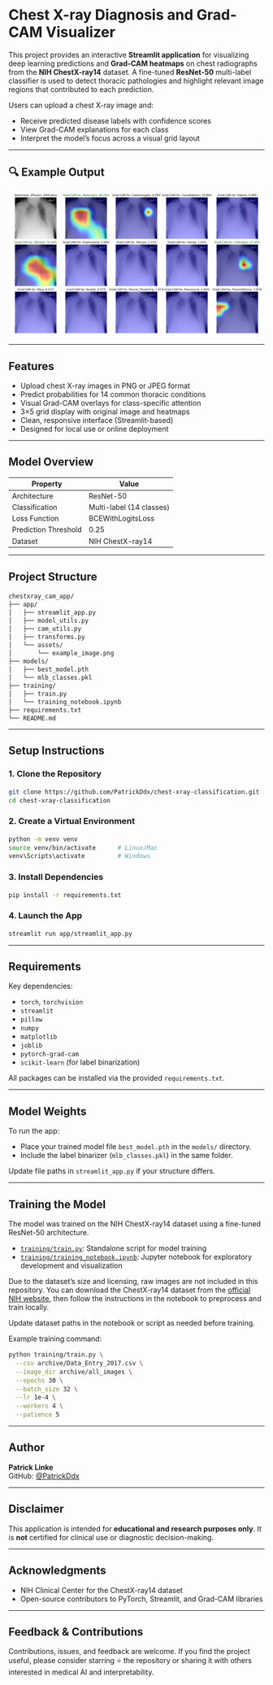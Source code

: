 
# Chest X-ray Diagnosis and Grad-CAM Visualizer

This project provides an interactive **Streamlit application** for visualizing deep learning predictions and **Grad-CAM heatmaps** on chest radiographs from the **NIH ChestX-ray14** dataset. A fine-tuned **ResNet-50** multi-label classifier is used to detect thoracic pathologies and highlight relevant image regions that contributed to each prediction.

Users can upload a chest X-ray image and:
- Receive predicted disease labels with confidence scores
- View Grad-CAM explanations for each class
- Interpret the model’s focus across a visual grid layout

---

## 🔍 Example Output

![cam-grid-example](app/assets/example_image.png)

---

## Features

- Upload chest X-ray images in PNG or JPEG format
- Predict probabilities for 14 common thoracic conditions
- Visual Grad-CAM overlays for class-specific attention
- 3×5 grid display with original image and heatmaps
- Clean, responsive interface (Streamlit-based)
- Designed for local use or online deployment

---

## Model Overview

| Property        | Value                     |
|----------------|---------------------------|
| Architecture    | ResNet-50                 |
| Classification  | Multi-label (14 classes)  |
| Loss Function   | BCEWithLogitsLoss         |
| Prediction Threshold | 0.25                |
| Dataset         | NIH ChestX-ray14          |

---

## Project Structure

```
chestxray_cam_app/
├── app/
│   ├── streamlit_app.py
│   ├── model_utils.py
│   ├── cam_utils.py
│   ├── transforms.py
│   └── assets/
│       └── example_image.png
├── models/
│   ├── best_model.pth
│   └── mlb_classes.pkl
├── training/
│   ├── train.py
│   └── training_notebook.ipynb
├── requirements.txt
└── README.md

```

---

## Setup Instructions

### 1. Clone the Repository

```bash
git clone https://github.com/PatrickDdx/chest-xray-classification.git
cd chest-xray-classification
```

### 2. Create a Virtual Environment

```bash
python -m venv venv
source venv/bin/activate      # Linux/Mac
venv\Scripts\activate         # Windows
```

### 3. Install Dependencies

```bash
pip install -r requirements.txt
```

### 4. Launch the App

```bash
streamlit run app/streamlit_app.py
```

---

## Requirements

Key dependencies:

- `torch`, `torchvision`
- `streamlit`
- `pillow`
- `numpy`
- `matplotlib`
- `joblib`
- `pytorch-grad-cam`
- `scikit-learn` (for label binarization)

All packages can be installed via the provided `requirements.txt`.

---

## Model Weights

To run the app:

- Place your trained model file `best_model.pth` in the `models/` directory.
- Include the label binarizer (`mlb_classes.pkl`) in the same folder.

Update file paths in `streamlit_app.py` if your structure differs.

---

## Training the Model

The model was trained on the NIH ChestX-ray14 dataset using a fine-tuned ResNet-50 architecture.

- [`training/train.py`](training/train.py): Standalone script for model training
- [`training/training_notebook.ipynb`](training/training_notebook.ipynb): Jupyter notebook for exploratory development and visualization

Due to the dataset’s size and licensing, raw images are not included in this repository. You can download the ChestX-ray14 dataset from the [official NIH website](https://nihcc.app.box.com/v/ChestXray-NIHCC), then follow the instructions in the notebook to preprocess and train locally.

Update dataset paths in the notebook or script as needed before training.

Example training command:

```bash
python training/train.py \
  --csv archive/Data_Entry_2017.csv \
  --image_dir archive/all_images \
  --epochs 30 \
  --batch_size 32 \
  --lr 1e-4 \
  --workers 4 \
  --patience 5 
```

---

## Author

**Patrick Linke**  
GitHub: [@PatrickDdx](https://github.com/PatrickDdx)

---

## Disclaimer

This application is intended for **educational and research purposes only**. It is **not** certified for clinical use or diagnostic decision-making.

---

## Acknowledgments

- NIH Clinical Center for the ChestX-ray14 dataset
- Open-source contributors to PyTorch, Streamlit, and Grad-CAM libraries

---

## Feedback & Contributions

Contributions, issues, and feedback are welcome. If you find the project useful, please consider starring ⭐ the repository or sharing it with others interested in medical AI and interpretability.
